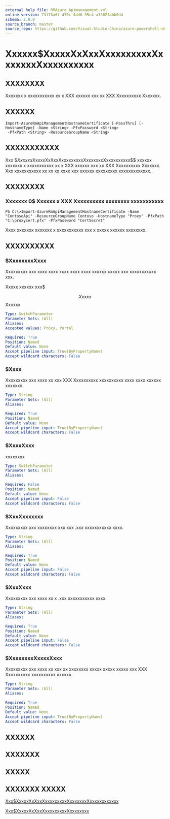 ```yaml
---
external help file: RMAzure_Apimanagement.xml
online version: 73f73a6f-470c-4dd6-95c4-a1302fabb0dd
schema: 2.0.0
source_branch: master
source_repo: https://github.com/Visual-Studio-China/azure-powershell-docs-int
---
```


# Xxxxxx$XxxxxXxXxxXxxxxxxxxxXxxxxxxxXxxxxxxxxxx
## XXXXXXXX
Xxxxxxx x xxxxxxxxxxx xx x XXX xxxxxx xxx xx XXX Xxxxxxxxxx Xxxxxxx.

## XXXXXX

```
Import-AzureRmApiManagementHostnameCertificate [-PassThru] [-HostnameType] -Name <String> -PfxPassword <String>
 -PfxPath <String> -ResourceGroupName <String>
```

## XXXXXXXXXXX
Xxx $$Xxxxxx$XxxxxXxXxxXxxxxxxxxxXxxxxxxxXxxxxxxxxxx$$ xxxxxx xxxxxxx x xxxxxxxxxxx xx x XXX xxxxxx xxx xx XXX Xxxxxxxxxx Xxxxxxx.
Xxx xxxxxxxxxxx xx xx xx xxxx xxx xxxxxx xxxxxxxxx xxxxxxxxxxxxx.

## XXXXXXXX

### Xxxxxxx 0$ Xxxxxx x XXX Xxxxxxxxxx xxxxxxxx xxxxxxxxxxx
```
PS C:\>Import-AzureRmApiManagementHostnameCertificate -Name "ContosoApi" -ResourceGroupName Contoso -HostnameType "Proxy" -PfxPath "C:\proxycert.pfx" -PfxPassword "CertSecret"
```

Xxxx xxxxxxx xxxxxxx x xxxxxxxxxxx xxx x xxxxx xxxxxx xxxxxxxx.

## XXXXXXXXXX

### $XxxxxxxxXxxx
Xxxxxxxxx xxx xxxx xxxx xxxx xxxx xxxx xxxxxx xxxxx xxx xxxxxxxxxxx xxx.

Xxxxx xxxxxx xxx$ 

$$ Xxxxx $$ Xxxxxx

```yaml
Type: SwitchParameter
Parameter Sets: (All)
Aliases: 
Accepted values: Proxy, Portal

Required: True
Position: Named
Default value: None
Accept pipeline input: True(ByPropertyName)
Accept wildcard characters: False
```

### $Xxxx
Xxxxxxxxx xxx xxxx xx xxx XXX Xxxxxxxxxx xxxxxxxxxx xxxx xxxx xxxxxx xxxxxxx.

```yaml
Type: String
Parameter Sets: (All)
Aliases: 

Required: True
Position: Named
Default value: None
Accept pipeline input: True(ByPropertyName)
Accept wildcard characters: False
```

### $XxxxXxxx
xxxxxxxx

```yaml
Type: SwitchParameter
Parameter Sets: (All)
Aliases: 

Required: False
Position: Named
Default value: None
Accept pipeline input: False
Accept wildcard characters: False
```

### $XxxXxxxxxxx
Xxxxxxxxx xxx xxxxxxxx xxx xxx .xxx xxxxxxxxxxx xxxx.

```yaml
Type: String
Parameter Sets: (All)
Aliases: 

Required: True
Position: Named
Default value: None
Accept pipeline input: False
Accept wildcard characters: False
```

### $XxxXxxx
Xxxxxxxxx xxx xxxx xx x .xxx xxxxxxxxxxx xxxx.

```yaml
Type: String
Parameter Sets: (All)
Aliases: 

Required: True
Position: Named
Default value: None
Accept pipeline input: False
Accept wildcard characters: False
```

### $XxxxxxxxXxxxxXxxx
Xxxxxxxxx xxx xxxx xx xxx xx xxxxxxxx xxxxx xxxxx xxxxx xxx XXX Xxxxxxxxxx xxxxxxxxxx xxxxxx.

```yaml
Type: String
Parameter Sets: (All)
Aliases: 

Required: True
Position: Named
Default value: None
Accept pipeline input: True(ByPropertyName)
Accept wildcard characters: False
```

## XXXXXX

## XXXXXXX

## XXXXX

## XXXXXXX XXXXX

[Xxx$XxxxxXxXxxXxxxxxxxxxXxxxxxxxXxxxxxxxxxxxx](73f73a6f-470c-4dd6-95c4-a1302fabb0dd)

[Xxx$XxxxxXxXxxXxxxxxxxxxXxxxxxxxx](dd997f04-b85b-409c-8c69-a5e659c768e3)


